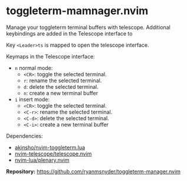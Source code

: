 # toggleterm-mamnager.nvim

Manage your toggleterm terminal buffers with telescope. Additional keybindings are added in the Telescope interface to

Key `<Leader>ts` is mapped to open the telescope interface.

Keymaps in the Telescope interface:

- `n` normal mode:
  - `<CR>`: toggle the selected terminal.
  - `r`: rename the selected terminal.
  - `d`: delete the selected terminal.
  - `n`: create a new terminal buffer
- `i` insert mode:
  - `<CR>`: toggle the selected terminal.
  - `<C-r>`: rename the selected terminal.
  - `<C-d>`: delete the selected terminal.
  - `<C-i>`: create a new terminal buffer

Dependencies:

- [akinsho/nvim-toggleterm.lua](https://github.com/akinsho/toggleterm.nvim)
- [nvim-telescope/telescope.nvim](https://github.com/nvim-telescope/telescope.nvim)
- [nvim-lua/plenary.nvim](https://github.com/nvim-lua/plenary.nvim)

**Repository:** <https://github.com/ryanmsnyder/toggleterm-manager.nvim>
